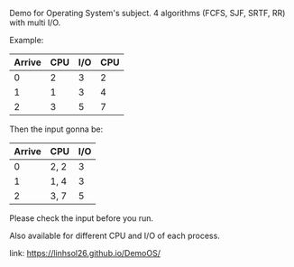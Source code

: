 Demo for Operating System's subject.
4 algorithms (FCFS, SJF, SRTF, RR) with multi I/O.

Example:

| Arrive | CPU | I/O  | CPU  |
| ------------- | ------------- | ------------- | ------------- |
|  0 | 2  | 3  | 2  |
|  1  | 1  | 3  | 4  |
|  2  | 3  | 5  | 7  |

Then the input gonna be:

| Arrive | CPU | I/O  |
| ------------- | ------------- | ------------- |
|  0 | 2, 2  | 3  |
|  1  | 1, 4  | 3  |
|  2  | 3, 7  | 5  |

Please check the input before you run.

Also available for different CPU and I/O of each process.

link: https://linhsol26.github.io/DemoOS/
